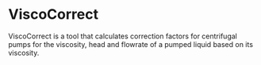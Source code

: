 # ViscoCorrect
ViscoCorrect is a tool that calculates correction factors for centrifugal pumps for the viscosity, head and flowrate of a pumped liquid based on its viscosity.   
